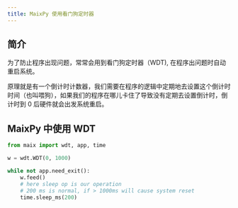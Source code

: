 ```yaml
---
title: MaixPy 使用看门狗定时器
---
```


## 简介

为了防止程序出现问题，常常会用到看门狗定时器（WDT), 在程序出问题时自动重启系统。

原理就是有一个倒计时计数器，我们需要在程序的逻辑中定期地去设置这个倒计时时间（也叫喂狗），如果我们的程序在哪儿卡住了导致没有定期去设置倒计时，倒计时到 0 后硬件就会出发系统重启。


## MaixPy 中使用 WDT

```python
from maix import wdt, app, time

w = wdt.WDT(0, 1000)

while not app.need_exit():
    w.feed()
    # here sleep op is our operation
    # 200 ms is normal, if > 1000ms will cause system reset
    time.sleep_ms(200)

```




